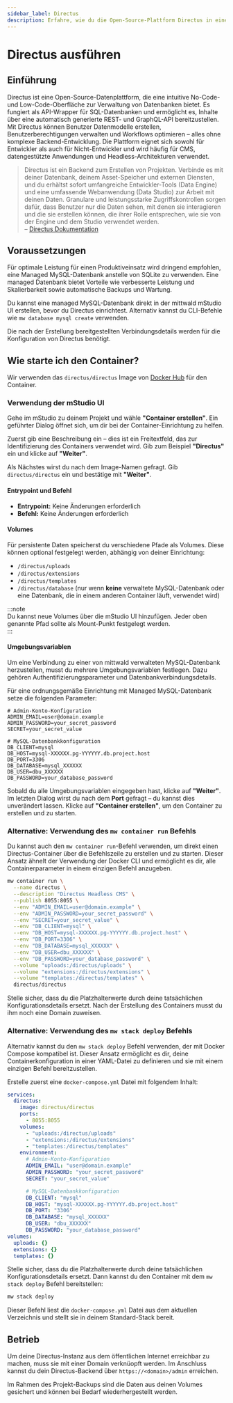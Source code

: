 ```yaml
---
sidebar_label: Directus
description: Erfahre, wie du die Open-Source-Plattform Directus in einer containerisierten Umgebung betreibst und sie mit einer Datenbank verbindest.
---
```


# Directus ausführen

## Einführung

Directus ist eine Open-Source-Datenplattform, die eine intuitive No-Code- und Low-Code-Oberfläche zur Verwaltung von Datenbanken bietet. Es fungiert als API-Wrapper für SQL-Datenbanken und ermöglicht es, Inhalte über eine automatisch generierte REST- und GraphQL-API bereitzustellen. Mit Directus können Benutzer Datenmodelle erstellen, Benutzerberechtigungen verwalten und Workflows optimieren – alles ohne komplexe Backend-Entwicklung. Die Plattform eignet sich sowohl für Entwickler als auch für Nicht-Entwickler und wird häufig für CMS, datengestützte Anwendungen und Headless-Architekturen verwendet.

> Directus ist ein Backend zum Erstellen von Projekten. Verbinde es mit deiner Datenbank, deinem Asset-Speicher und externen Diensten, und du erhältst sofort umfangreiche Entwickler-Tools (Data Engine) und eine umfassende Webanwendung (Data Studio) zur Arbeit mit deinen Daten. Granulare und leistungsstarke Zugriffskontrollen sorgen dafür, dass Benutzer nur die Daten sehen, mit denen sie interagieren und die sie erstellen können, die ihrer Rolle entsprechen, wie sie von der Engine und dem Studio verwendet werden.  
> – [Directus Dokumentation](https://directus.io/docs/getting-started/overview)

## Voraussetzungen

Für optimale Leistung für einen Produktiveinsatz wird dringend empfohlen, eine Managed MySQL-Datenbank anstelle von SQLite zu verwenden. Eine managed Datenbank bietet Vorteile wie verbesserte Leistung und Skalierbarkeit sowie automatische Backups und Wartung.

Du kannst eine managed MySQL-Datenbank direkt in der mittwald mStudio UI erstellen, bevor du Directus einrichtest. Alternativ kannst du CLI-Befehle wie `mw database mysql create` verwenden.

Die nach der Erstellung bereitgestellten Verbindungsdetails werden für die Konfiguration von Directus benötigt.

## Wie starte ich den Container?

Wir verwenden das `directus/directus` Image von [Docker Hub](https://hub.docker.com/r/directus/directus) für den Container.

### Verwendung der mStudio UI

Gehe im mStudio zu deinem Projekt und wähle **"Container erstellen"**. Ein geführter Dialog öffnet sich, um dir bei der Container-Einrichtung zu helfen.

Zuerst gib eine Beschreibung ein – dies ist ein Freitextfeld, das zur Identifizierung des Containers verwendet wird. Gib zum Beispiel **"Directus"** ein und klicke auf **"Weiter"**.

Als Nächstes wirst du nach dem Image-Namen gefragt. Gib `directus/directus` ein und bestätige mit **"Weiter"**.

#### Entrypoint und Befehl

- **Entrypoint:** Keine Änderungen erforderlich
- **Befehl:** Keine Änderungen erforderlich

#### Volumes

Für persistente Daten speicherst du verschiedene Pfade als Volumes. Diese können optional festgelegt werden, abhängig von deiner Einrichtung:

- `/directus/uploads`
- `/directus/extensions`
- `/directus/templates`
- `/directus/database` (nur wenn **keine** verwaltete MySQL-Datenbank oder eine Datenbank, die in einem anderen Container läuft, verwendet wird)

:::note  
Du kannst neue Volumes über die mStudio UI hinzufügen. Jeder oben genannte Pfad sollte als Mount-Punkt festgelegt werden.  
:::

#### Umgebungsvariablen

Um eine Verbindung zu einer von mittwald verwalteten MySQL-Datenbank herzustellen, musst du mehrere Umgebungsvariablen festlegen. Dazu gehören Authentifizierungsparameter und Datenbankverbindungsdetails.

Für eine ordnungsgemäße Einrichtung mit Managed MySQL-Datenbank setze die folgenden Parameter:

```
# Admin-Konto-Konfiguration
ADMIN_EMAIL=user@domain.example
ADMIN_PASSWORD=your_secret_password
SECRET=your_secret_value

# MySQL-Datenbankkonfiguration
DB_CLIENT=mysql
DB_HOST=mysql-XXXXXX.pg-YYYYYY.db.project.host
DB_PORT=3306
DB_DATABASE=mysql_XXXXXX
DB_USER=dbu_XXXXXX
DB_PASSWORD=your_database_password
```

Sobald du alle Umgebungsvariablen eingegeben hast, klicke auf **"Weiter"**. Im letzten Dialog wirst du nach dem **Port** gefragt – du kannst dies unverändert lassen. Klicke auf **"Container erstellen"**, um den Container zu erstellen und zu starten.

### Alternative: Verwendung des `mw container run` Befehls

Du kannst auch den `mw container run`-Befehl verwenden, um direkt einen Directus-Container über die Befehlszeile zu erstellen und zu starten. Dieser Ansatz ähnelt der Verwendung der Docker CLI und ermöglicht es dir, alle Containerparameter in einem einzigen Befehl anzugeben.

```bash
mw container run \
  --name directus \
  --description "Directus Headless CMS" \
  --publish 8055:8055 \
  --env "ADMIN_EMAIL=user@domain.example" \
  --env "ADMIN_PASSWORD=your_secret_password" \
  --env "SECRET=your_secret_value" \
  --env "DB_CLIENT=mysql" \
  --env "DB_HOST=mysql-XXXXXX.pg-YYYYYY.db.project.host" \
  --env "DB_PORT=3306" \
  --env "DB_DATABASE=mysql_XXXXXX" \
  --env "DB_USER=dbu_XXXXXX" \
  --env "DB_PASSWORD=your_database_password" \
  --volume "uploads:/directus/uploads" \
  --volume "extensions:/directus/extensions" \
  --volume "templates:/directus/templates" \
  directus/directus
```

Stelle sicher, dass du die Platzhalterwerte durch deine tatsächlichen Konfigurationsdetails ersetzt. Nach der Erstellung des Containers musst du ihm noch eine Domain zuweisen.

### Alternative: Verwendung des `mw stack deploy` Befehls

Alternativ kannst du den `mw stack deploy` Befehl verwenden, der mit Docker Compose kompatibel ist. Dieser Ansatz ermöglicht es dir, deine Containerkonfiguration in einer YAML-Datei zu definieren und sie mit einem einzigen Befehl bereitzustellen.

Erstelle zuerst eine `docker-compose.yml` Datei mit folgendem Inhalt:

```yaml
services:
  directus:
    image: directus/directus
    ports:
      - 8055:8055
    volumes:
      - "uploads:/directus/uploads"
      - "extensions:/directus/extensions"
      - "templates:/directus/templates"
    environment:
      # Admin-Konto-Konfiguration
      ADMIN_EMAIL: "user@domain.example"
      ADMIN_PASSWORD: "your_secret_password"
      SECRET: "your_secret_value"

      # MySQL-Datenbankkonfiguration
      DB_CLIENT: "mysql"
      DB_HOST: "mysql-XXXXXX.pg-YYYYYY.db.project.host"
      DB_PORT: "3306"
      DB_DATABASE: "mysql_XXXXXX"
      DB_USER: "dbu_XXXXXX"
      DB_PASSWORD: "your_database_password"
volumes:
  uploads: {}
  extensions: {}
  templates: {}
```

Stelle sicher, dass du die Platzhalterwerte durch deine tatsächlichen Konfigurationsdetails ersetzt. Dann kannst du den Container mit dem `mw stack deploy` Befehl bereitstellen:

```bash
mw stack deploy
```

Dieser Befehl liest die `docker-compose.yml` Datei aus dem aktuellen Verzeichnis und stellt sie in deinem Standard-Stack bereit.

## Betrieb

Um deine Directus-Instanz aus dem öffentlichen Internet erreichbar zu machen, muss sie mit einer Domain verknüopft werden. Im Anschluss kannst du dein Directus-Backend über `https://<domain>/admin` erreichen.

Im Rahmen des Projekt-Backups sind die Daten aus deinen Volumes gesichert und können bei Bedarf wiederhergestellt werden.
